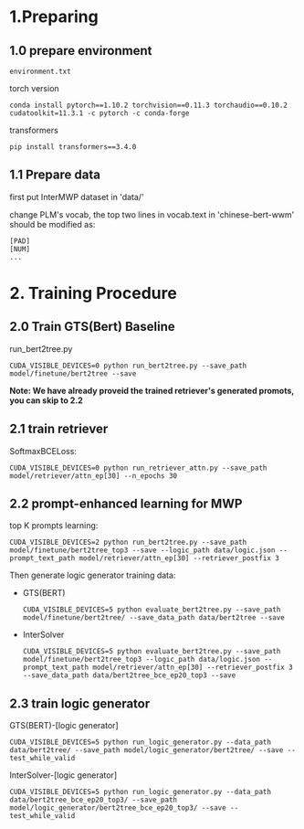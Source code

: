 # 1.Preparing
## 1.0 prepare environment
```
environment.txt
```

torch version
```
conda install pytorch==1.10.2 torchvision==0.11.3 torchaudio==0.10.2 cudatoolkit=11.3.1 -c pytorch -c conda-forge
```

transformers
```
pip install transformers==3.4.0
```

## 1.1 Prepare data
first put InterMWP dataset in 'data/'

change PLM's vocab, the top two lines in vocab.text in 'chinese-bert-wwm' should be modified as:
```
[PAD]
[NUM]
...
```

# 2. Training Procedure
## 2.0 Train GTS(Bert) Baseline
run_bert2tree.py    
```
CUDA_VISIBLE_DEVICES=0 python run_bert2tree.py --save_path model/finetune/bert2tree --save
```

**Note: We have already proveid the trained retriever's generated promots, you can skip to 2.2**

## 2.1 train retriever
SoftmaxBCELoss:   
```
CUDA_VISIBLE_DEVICES=0 python run_retriever_attn.py --save_path model/retriever/attn_ep[30] --n_epochs 30
```

## 2.2 prompt-enhanced learning for MWP
top K prompts learning:   
```
CUDA_VISIBLE_DEVICES=2 python run_bert2tree.py --save_path model/finetune/bert2tree_top3 --save --logic_path data/logic.json --prompt_text_path model/retriever/attn_ep[30] --retriever_postfix 3
```

Then generate logic generator training data:   
-   GTS(BERT)
    ```
    CUDA_VISIBLE_DEVICES=5 python evaluate_bert2tree.py --save_path model/finetune/bert2tree/ --save_data_path data/bert2tree --save
    ```
- InterSolver 
    ```
    CUDA_VISIBLE_DEVICES=5 python evaluate_bert2tree.py --save_path model/finetune/bert2tree_top3 --logic_path data/logic.json --prompt_text_path model/retriever/attn_ep[30] --retriever_postfix 3 --save_data_path data/bert2tree_bce_ep20_top3 --save
    ```

## 2.3 train logic generator
GTS(BERT)-[logic generator]
```
CUDA_VISIBLE_DEVICES=5 python run_logic_generator.py --data_path data/bert2tree/ --save_path model/logic_generator/bert2tree/ --save --test_while_valid
```

InterSolver-[logic generator]
```
CUDA_VISIBLE_DEVICES=5 python run_logic_generator.py --data_path data/bert2tree_bce_ep20_top3/ --save_path model/logic_generator/bert2tree_bce_ep20_top3/ --save --test_while_valid
``` 
